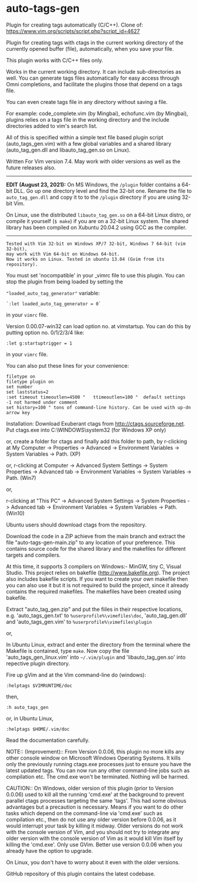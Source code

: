 # auto-tags-gen

Plugin for creating tags automatically (C/C++). Clone of: https://www.vim.org/scripts/script.php?script_id=4627

Plugin for creating tags with ctags in the current working directory of the currently opened buffer (file), automatically, when you save your file.

This plugin works with C/C++ files only.

Works in the current working directory. It can include sub-directories as well. You can generate tags files automatically for easy access through Omni completions, and facilitate the plugins those that depend on a tags file.

You can even create tags file in any directory without saving a file.

For example: code_complete.vim (by Mingbai),
             echofunc.vim (by Mingbai), plugins relies on a
             tags file in the working directory
             and the include directories added to vim's search list.

All of this is specified within a simple text file based plugin script (auto_tags_gen.vim) with a few global variables and a shared library (auto_tag_gen.dll and libauto_tag_gen.so on Linux).

Written For Vim version 7.4. May work with older versions as well as the future releases also.

---

**EDIT (August 23, 2021):** On MS Windows, the `/plugin` folder contains a 64-bit DLL. Go up one directory level and find the 32-bit one. Rename the file to `auto_tag_gen.dll` and copy it to to the `/plugin` directory if you are using 32-bit Vim.

On Linux, use the distributed `libauto_tag_gen.so` on a 64-bit Linux distro, or compile it yourself (`$ make`) if you are on a 32-bit Linux system. The shared library has been compiled on Xubuntu 20.04.2 using GCC as the compiler.

---

    Tested with Vim 32-bit on Windows XP/7 32-bit, Windows 7 64-bit (vim 32-bit),
    may work with Vim 64-bit on Windows 64-bit.
    Now it works on Linux. Tested in ubuntu 13.04 (Gvim from its repository).

You must set 'nocompatible' in your _vimrc file to use this plugin. You can stop the plugin from being loaded by setting the

`"loaded_auto_tag_generator"` variable:

    `:let loaded_auto_tag_generator = 0`

in your `vimrc` file.

Version 0.00.07-win32 can load option no. at vimstartup.
You can do this by putting option no. 0/1/2/3/4 like:

 `:let g:startuptrigger = 1`

in your `vimrc` file.

You can also put these lines for your convenience:

```
filetype on
filetype plugin on
set number
set laststatus=2
:set timeout timeoutlen=4500 "   ttimeoutlen=100 "  default settings -1 not harmed under comment
set history=100 " tons of command-line history. Can be used with up-dn arrow key
```

Installation:
Download Exuberant ctags from
 http://ctags.sourceforge.net.
Put ctags.exe into C:\WINDOWS\system32 (for Windows XP only)

or, create a folder for ctags and finally add this folder to path, by r-clicking at My Computer -> Properties -> Advanced -> Environment Variables -> System Variables -> Path. (XP)

or,
r-clicking at Computer -> Advanced System Settings
-> System Properties
-> Advanced tab -> Environment Variables
-> System Variables -> Path. (Win7)

or,

r-clicking at "This PC" -> Advanced System Settings
-> System Properties
-> Advanced tab -> Environment Variables
-> System Variables -> Path. (Win10)

Ubuntu users should download ctags from the repository.

Download the code in a ZIP achieve from the main branch and extract the file "auto-tags-gen-main.zip" to any location
of your preference. This contains source code for the shared library and the
makefiles for different targets and compilers.

At this time, it supports 3 compilers on Windows:- MinGW, tiny C, Visual Studio.
This project relies on bakefile (http://www.bakefile.org). The project also includes bakefile scripts. If you want to create your own makefile then you can also use it but it is not required to build the project, since it already contains the required makefiles. The makefiles have been created using bakefile.

Extract "auto_tag_gen.zip" and put the fiiles in their respective
locations, e.g. 'auto_tags_gen.txt' to `%userprofile%\vimefiles\doc`, 'auto_tag_gen.dll' and 'auto_tags_gen.vim' to `%userprofile%\vimefiles\plugin`

or,

In Ubuntu Linux, extract and enter the directory from the terminal where the Makefile is contained, type `make`. Now copy the file 'auto_tags_gen_linux.vim' into `~/.vim/plugin` and 'libauto_tag_gen.so' into repective plugin directory.

Fire up gVim and at the Vim command-line do (windows):

`:helptags $VIMRUNTIME/doc`

then,

`:h auto_tags_gen`

or, in Ubuntu Linux,

`:helptags $HOME/.vim/doc`

Read the documentation carefully.

NOTE:: (Improvement):: From Version 0.0.06, this plugin no more kills any other
console window on Microsoft Windows Operating Systems. It kills only the previously running ctags.exe processes just to ensure you have the latest updated tags.
You can now run any other command-line jobs such as compilation etc.
The cmd.exe won't be terminated. Nothing will be harmed.

CAUTION:: On Windows, older version of this plugin (prior to Version 0.0.06)
used to kill all the running 'cmd.exe' at the background to prevent parallel ctags processes targeting the same 'tags'. This had some obvious advantages but a precaution is necessary. Means if you want to do other tasks which depend on the command-line via 'cmd.exe' such as compilation etc., then do not use any older version before 0.0.06, as it would interrupt your task by killing it midway. Older versions do not work with the console version of Vim, and you should not try to integrate any older version with the console version of Vim as it would kill Vim itself by killing the 'cmd.exe'. Only use GVim. Better use version 0.0.06 when you already have the option to upgrade.

On Linux, you don't have to worry about it even with the older versions.

GitHub repository of this plugin contains the latest codebase.
